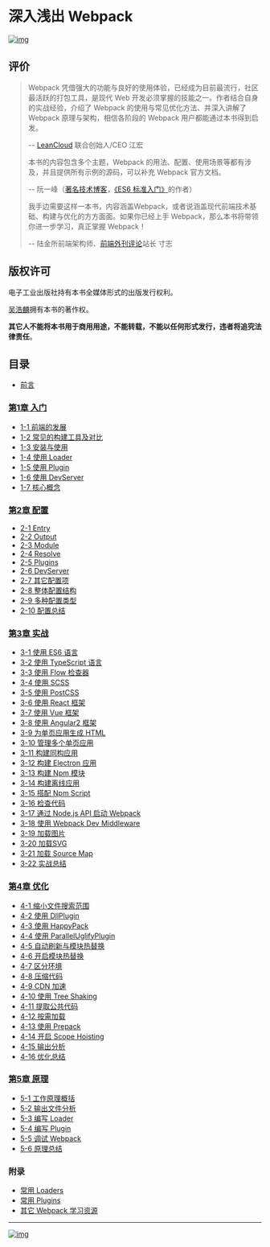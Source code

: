 # 深入浅出 Webpack

[![img](https://ws1.sinaimg.cn/large/006tKfTcly1g0kvb1bfh4j30u014oqp1.jpg)](http://union-click.jd.com/jdc?d=1AMcaz)

## 评价

> Webpack 凭借强大的功能与良好的使用体验，已经成为目前最流行，社区最活跃的打包工具，是现代 Web 开发必须掌握的技能之一。作者结合自身的实战经验，介绍了 Webpack 的使用与常见优化方法、并深入讲解了 Webpack 原理与架构，相信各阶段的 Webpack 用户都能通过本书得到启发。
>
> -- [LeanCloud](https://leancloud.cn/?source=00YQRYTC) 联合创始人/CEO 江宏
>
> 本书的内容包含多个主题，Webpack 的用法、配置、使用场景等都有涉及，并且提供所有示例的源码，可以补充 Webpack 官方文档。
>
> -- 阮一峰（[著名技术博客](http://www.ruanyifeng.com/blog/)，[《ES6 标准入门》](http://union-click.jd.com/jdc?d=Vaj3NC)的作者）
>
> 我手边需要这样一本书，内容涵盖Webpack，或者说涵盖现代前端技术基础、构建与优化的方方面面。如果你已经上手 Webpack，那么本书将带领你进一步学习，真正掌握 Webpack！
>
> -- 陆金所前端架构师、[前端外刊评论](https://qianduan.group/)站长 寸志

## 版权许可

电子工业出版社持有本书全媒体形式的出版发行权利。

[吴浩麟](https://github.com/gwuhaolin)拥有本书的著作权。

**其它人不能将本书用于商用用途，不能转载，不能以任何形式发行，违者将追究法律责任**。

## 目录

- [前言](http://webpack.wuhaolin.cn/%E5%89%8D%E8%A8%80.html)

### [第1章 入门](http://webpack.wuhaolin.cn/1%E5%85%A5%E9%97%A8/)

- [1-1 前端的发展](http://webpack.wuhaolin.cn/1%E5%85%A5%E9%97%A8/1-1%E5%89%8D%E7%AB%AF%E7%9A%84%E5%8F%91%E5%B1%95.html)
- [1-2 常见的构建工具及对比](http://webpack.wuhaolin.cn/1%E5%85%A5%E9%97%A8/1-2%E5%B8%B8%E8%A7%81%E7%9A%84%E6%9E%84%E5%BB%BA%E5%B7%A5%E5%85%B7%E5%8F%8A%E5%AF%B9%E6%AF%94.html)
- [1-3 安装与使用](http://webpack.wuhaolin.cn/1%E5%85%A5%E9%97%A8/1-3%E5%AE%89%E8%A3%85%E4%B8%8E%E4%BD%BF%E7%94%A8.html)
- [1-4 使用 Loader](http://webpack.wuhaolin.cn/1%E5%85%A5%E9%97%A8/1-4%E4%BD%BF%E7%94%A8Loader.html)
- [1-5 使用 Plugin](http://webpack.wuhaolin.cn/1%E5%85%A5%E9%97%A8/1-5%E4%BD%BF%E7%94%A8Plugin.html)
- [1-6 使用 DevServer](http://webpack.wuhaolin.cn/1%E5%85%A5%E9%97%A8/1-6%E4%BD%BF%E7%94%A8DevServer.html)
- [1-7 核心概念](http://webpack.wuhaolin.cn/1%E5%85%A5%E9%97%A8/1-7%E6%A0%B8%E5%BF%83%E6%A6%82%E5%BF%B5.html)

### [第2章 配置](http://webpack.wuhaolin.cn/2%E9%85%8D%E7%BD%AE/)

- [2-1 Entry](http://webpack.wuhaolin.cn/2%E9%85%8D%E7%BD%AE/2-1Entry.html)
- [2-2 Output](http://webpack.wuhaolin.cn/2%E9%85%8D%E7%BD%AE/2-2Output.html)
- [2-3 Module](http://webpack.wuhaolin.cn/2%E9%85%8D%E7%BD%AE/2-3Module.html)
- [2-4 Resolve](http://webpack.wuhaolin.cn/2%E9%85%8D%E7%BD%AE/2-4Resolve.html)
- [2-5 Plugins](http://webpack.wuhaolin.cn/2%E9%85%8D%E7%BD%AE/2-5Plugins.html)
- [2-6 DevServer](http://webpack.wuhaolin.cn/2%E9%85%8D%E7%BD%AE/2-6DevServer.html)
- [2-7 其它配置项](http://webpack.wuhaolin.cn/2%E9%85%8D%E7%BD%AE/2-7%E5%85%B6%E5%AE%83%E9%85%8D%E7%BD%AE%E9%A1%B9.html)
- [2-8 整体配置结构](http://webpack.wuhaolin.cn/2%E9%85%8D%E7%BD%AE/2-8%E6%95%B4%E4%BD%93%E9%85%8D%E7%BD%AE%E7%BB%93%E6%9E%84.html)
- [2-9 多种配置类型](http://webpack.wuhaolin.cn/2%E9%85%8D%E7%BD%AE/2-9%E5%A4%9A%E7%A7%8D%E9%85%8D%E7%BD%AE%E7%B1%BB%E5%9E%8B.html)
- [2-10 配置总结](http://webpack.wuhaolin.cn/2%E9%85%8D%E7%BD%AE/2-10%E9%85%8D%E7%BD%AE%E6%80%BB%E7%BB%93.html)

### [第3章 实战](http://webpack.wuhaolin.cn/3%E5%AE%9E%E6%88%98/)

- [3-1 使用 ES6 语言](http://webpack.wuhaolin.cn/3%E5%AE%9E%E6%88%98/3-1%E4%BD%BF%E7%94%A8ES6%E8%AF%AD%E8%A8%80.html)
- [3-2 使用 TypeScript 语言](http://webpack.wuhaolin.cn/3%E5%AE%9E%E6%88%98/3-2%E4%BD%BF%E7%94%A8TypeScript%E8%AF%AD%E8%A8%80.html)
- [3-3 使用 Flow 检查器](http://webpack.wuhaolin.cn/3%E5%AE%9E%E6%88%98/3-3%E4%BD%BF%E7%94%A8Flow%E6%A3%80%E6%9F%A5%E5%99%A8.html)
- [3-4 使用 SCSS](http://webpack.wuhaolin.cn/3%E5%AE%9E%E6%88%98/3-4%E4%BD%BF%E7%94%A8SCSS%E8%AF%AD%E8%A8%80.html)
- [3-5 使用 PostCSS](http://webpack.wuhaolin.cn/3%E5%AE%9E%E6%88%98/3-5%E4%BD%BF%E7%94%A8PostCSS.html)
- [3-6 使用 React 框架](http://webpack.wuhaolin.cn/3%E5%AE%9E%E6%88%98/3-6%E4%BD%BF%E7%94%A8React%E6%A1%86%E6%9E%B6.html)
- [3-7 使用 Vue 框架](http://webpack.wuhaolin.cn/3%E5%AE%9E%E6%88%98/3-7%E4%BD%BF%E7%94%A8Vue%E6%A1%86%E6%9E%B6.html)
- [3-8 使用 Angular2 框架](http://webpack.wuhaolin.cn/3%E5%AE%9E%E6%88%98/3-8%E4%BD%BF%E7%94%A8Angular2%E6%A1%86%E6%9E%B6.html)
- [3-9 为单页应用生成 HTML](http://webpack.wuhaolin.cn/3%E5%AE%9E%E6%88%98/3-9%E4%B8%BA%E5%8D%95%E9%A1%B5%E5%BA%94%E7%94%A8%E7%94%9F%E6%88%90HTML.html)
- [3-10 管理多个单页应用](http://webpack.wuhaolin.cn/3%E5%AE%9E%E6%88%98/3-10%E7%AE%A1%E7%90%86%E5%A4%9A%E4%B8%AA%E5%8D%95%E9%A1%B5%E5%BA%94%E7%94%A8.html)
- [3-11 构建同构应用](http://webpack.wuhaolin.cn/3%E5%AE%9E%E6%88%98/3-11%E6%9E%84%E5%BB%BA%E5%90%8C%E6%9E%84%E5%BA%94%E7%94%A8.html)
- [3-12 构建 Electron 应用](http://webpack.wuhaolin.cn/3%E5%AE%9E%E6%88%98/3-12%E6%9E%84%E5%BB%BAElectron%E5%BA%94%E7%94%A8.html)
- [3-13 构建 Npm 模块](http://webpack.wuhaolin.cn/3%E5%AE%9E%E6%88%98/3-13%E6%9E%84%E5%BB%BANpm%E6%A8%A1%E5%9D%97.html)
- [3-14 构建离线应用](http://webpack.wuhaolin.cn/3%E5%AE%9E%E6%88%98/3-14%E6%9E%84%E5%BB%BA%E7%A6%BB%E7%BA%BF%E5%BA%94%E7%94%A8.html)
- [3-15 搭配 Npm Script](http://webpack.wuhaolin.cn/3%E5%AE%9E%E6%88%98/3-15%E6%90%AD%E9%85%8DNpmScript.html)
- [3-16 检查代码](http://webpack.wuhaolin.cn/3%E5%AE%9E%E6%88%98/3-16%E6%A3%80%E6%9F%A5%E4%BB%A3%E7%A0%81.html)
- [3-17 通过 Node.js API 启动 Webpack](http://webpack.wuhaolin.cn/3%E5%AE%9E%E6%88%98/3-17%E9%80%9A%E8%BF%87Node.jsAPI%E5%90%AF%E5%8A%A8Webpack.html)
- [3-18 使用 Webpack Dev Middleware](http://webpack.wuhaolin.cn/3%E5%AE%9E%E6%88%98/3-18%E4%BD%BF%E7%94%A8WebpackDevMiddleware.html)
- [3-19 加载图片](http://webpack.wuhaolin.cn/3%E5%AE%9E%E6%88%98/3-19%E5%8A%A0%E8%BD%BD%E5%9B%BE%E7%89%87.html)
- [3-20 加载SVG](http://webpack.wuhaolin.cn/3%E5%AE%9E%E6%88%98/3-20%E5%8A%A0%E8%BD%BDSVG.html)
- [3-21 加载 Source Map](http://webpack.wuhaolin.cn/3%E5%AE%9E%E6%88%98/3-21%E5%8A%A0%E8%BD%BDSourceMap.html)
- [3-22 实战总结](http://webpack.wuhaolin.cn/3%E5%AE%9E%E6%88%98/3-22%E5%AE%9E%E6%88%98%E6%80%BB%E7%BB%93.html)

### [第4章 优化](http://webpack.wuhaolin.cn/4%E4%BC%98%E5%8C%96/)

- [4-1 缩小文件搜索范围](http://webpack.wuhaolin.cn/4%E4%BC%98%E5%8C%96/4-1%E7%BC%A9%E5%B0%8F%E6%96%87%E4%BB%B6%E6%90%9C%E7%B4%A2%E8%8C%83%E5%9B%B4.html)
- [4-2 使用 DllPlugin](http://webpack.wuhaolin.cn/4%E4%BC%98%E5%8C%96/4-2%E4%BD%BF%E7%94%A8DllPlugin.html)
- [4-3 使用 HappyPack](http://webpack.wuhaolin.cn/4%E4%BC%98%E5%8C%96/4-3%E4%BD%BF%E7%94%A8HappyPack.html)
- [4-4 使用 ParallelUglifyPlugin](http://webpack.wuhaolin.cn/4%E4%BC%98%E5%8C%96/4-4%E4%BD%BF%E7%94%A8ParallelUglifyPlugin.html)
- [4-5 自动刷新与模块热替换](http://webpack.wuhaolin.cn/4%E4%BC%98%E5%8C%96/4-5%E4%BD%BF%E7%94%A8%E8%87%AA%E5%8A%A8%E5%88%B7%E6%96%B0.html)
- [4-6 开启模块热替换](http://webpack.wuhaolin.cn/4%E4%BC%98%E5%8C%96/4-6%E5%BC%80%E5%90%AF%E6%A8%A1%E5%9D%97%E7%83%AD%E6%9B%BF%E6%8D%A2.html)
- [4-7 区分环境](http://webpack.wuhaolin.cn/4%E4%BC%98%E5%8C%96/4-7%E5%8C%BA%E5%88%86%E7%8E%AF%E5%A2%83.html)
- [4-8 压缩代码](http://webpack.wuhaolin.cn/4%E4%BC%98%E5%8C%96/4-8%E5%8E%8B%E7%BC%A9%E4%BB%A3%E7%A0%81.html)
- [4-9 CDN 加速](http://webpack.wuhaolin.cn/4%E4%BC%98%E5%8C%96/4-9CDN%E5%8A%A0%E9%80%9F.html)
- [4-10 使用 Tree Shaking](http://webpack.wuhaolin.cn/4%E4%BC%98%E5%8C%96/4-10%E4%BD%BF%E7%94%A8TreeShaking.html)
- [4-11 提取公共代码](http://webpack.wuhaolin.cn/4%E4%BC%98%E5%8C%96/4-11%E6%8F%90%E5%8F%96%E5%85%AC%E5%85%B1%E4%BB%A3%E7%A0%81.html)
- [4-12 按需加载](http://webpack.wuhaolin.cn/4%E4%BC%98%E5%8C%96/4-12%E6%8C%89%E9%9C%80%E5%8A%A0%E8%BD%BD.html)
- [4-13 使用 Prepack](http://webpack.wuhaolin.cn/4%E4%BC%98%E5%8C%96/4-13%E4%BD%BF%E7%94%A8Prepack.html)
- [4-14 开启 Scope Hoisting](http://webpack.wuhaolin.cn/4%E4%BC%98%E5%8C%96/4-14%E5%BC%80%E5%90%AFScopeHoisting.html)
- [4-15 输出分析](http://webpack.wuhaolin.cn/4%E4%BC%98%E5%8C%96/4-15%E8%BE%93%E5%87%BA%E5%88%86%E6%9E%90.html)
- [4-16 优化总结](http://webpack.wuhaolin.cn/4%E4%BC%98%E5%8C%96/4-16%E4%BC%98%E5%8C%96%E6%80%BB%E7%BB%93.html)

### [第5章 原理](http://webpack.wuhaolin.cn/5%E5%8E%9F%E7%90%86/)

- [5-1 工作原理概括](http://webpack.wuhaolin.cn/5%E5%8E%9F%E7%90%86/5-1%E5%B7%A5%E4%BD%9C%E5%8E%9F%E7%90%86%E6%A6%82%E6%8B%AC.html)
- [5-2 输出文件分析](http://webpack.wuhaolin.cn/5%E5%8E%9F%E7%90%86/5-2%E8%BE%93%E5%87%BA%E6%96%87%E4%BB%B6%E5%88%86%E6%9E%90.html)
- [5-3 编写 Loader](http://webpack.wuhaolin.cn/5%E5%8E%9F%E7%90%86/5-3%E7%BC%96%E5%86%99Loader.html)
- [5-4 编写 Plugin](http://webpack.wuhaolin.cn/5%E5%8E%9F%E7%90%86/5-4%E7%BC%96%E5%86%99Plugin.html)
- [5-5 调试 Webpack](http://webpack.wuhaolin.cn/5%E5%8E%9F%E7%90%86/5-5%E8%B0%83%E8%AF%95Webpack.html)
- [5-6 原理总结](http://webpack.wuhaolin.cn/5%E5%8E%9F%E7%90%86/5-6%E5%8E%9F%E7%90%86%E6%80%BB%E7%BB%93.html)

### 附录

- [常用 Loaders](http://webpack.wuhaolin.cn/%E9%99%84%E5%BD%95/%E5%B8%B8%E7%94%A8Loaders.html)
- [常用 Plugins](http://webpack.wuhaolin.cn/%E9%99%84%E5%BD%95/%E5%B8%B8%E7%94%A8Plugins.html)
- [其它 Webpack 学习资源](http://webpack.wuhaolin.cn/%E9%99%84%E5%BD%95/%E5%85%B6%E5%AE%83Webpack%E5%AD%A6%E4%B9%A0%E8%B5%84%E6%BA%90.html)

------

[![img](https://ws2.sinaimg.cn/large/006tKfTcly1g0kvb1yty5j30qy05d74j.jpg)](https://leancloud.cn/?source=00YQRYTC)